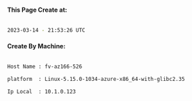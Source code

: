 
   
#### This Page Create at:

```bash

2023-03-14 - 21:53:26 UTC

```

#### Create By Machine:

```bash

Host Name : fv-az166-526

platform  : Linux-5.15.0-1034-azure-x86_64-with-glibc2.35

Ip Local  : 10.1.0.123

```

